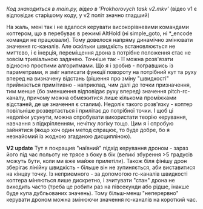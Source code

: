 *Код знаходиться в main.py, відео в 'Prokhorovych task v2.mkv'* (відео v1 є відповідає старішому коду, у v2 політ значно гладший)

На жаль, мені так і не вдалося керувати високорівневими командами коптером, що в перебуває в режимі AltHold (ні simple_goto, ні *_encode команди не працювали). Тому довелося напряму динамічно змінювати значення rc-каналів. Але оскільки швидкість встановлюється не миттєво, і є інерція, переміщення дрона в потрібне положення стає не зовсім тривіальною задачею. Точніше так - її можна розв'язати відносно простими алгоритмами. Що я і зробив - погравшись із параметрами, я зміг написати функції повороту на потрібний кут та руху вперед на визначену відстань (рішення про зміну "швидкості" приймається примітивно - наприклад, чим далі до точки призначення, тим менше (бо зменшення відповідає руху вперед) значення pitch-rc-каналу, причому можна обмежитися лише кількома проміжками відстаней, де це значення є сталим). Недолік такого розв'язку - коптер повільніше розвертається і прилітає до потрібної точки. І щоб ці недоліки усунути, можна спробувати використати теорію керування, навчання з підкріпленням, нечітку логіку тощо. Цим я і спробую зайнятися (якщо хоч один метод спрацює, то буде добре, бо я незнайомий із жодною згаданою дисципліною).


**V2 update**
Тут я покращив "наївний" підхід керування дроном - зараз його під час польоту не трясе з боку в бік (великі збурення >5 градусів можуть бути, коли ми вже майже прилетіли). Також біля фінішу дрон зберігає лінійну швидкість - більше він не зупиняється, аби виставитися на кінцву точку. Із неприємного - за допомогою rc-каналів швидкості коптера міняються лише дискретно, і зчитувати "стан" дрона не виходить часто (треба це робити раз на півсекунди або рідше, інакше буде купа дубльованих значень). Тому більш-менш "неперервно" керувати дроном можна змінюючи значення rc-каналів на короткий час.
